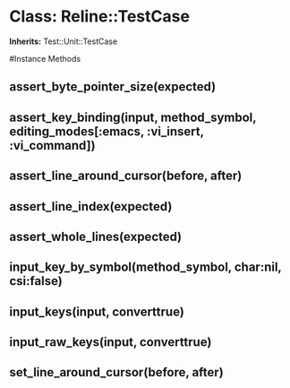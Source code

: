 # Class: Reline::TestCase
**Inherits:** Test::Unit::TestCase
    




#Instance Methods
## assert_byte_pointer_size(expected) [](#method-i-assert_byte_pointer_size)

## assert_key_binding(input, method_symbol, editing_modes[:emacs, :vi_insert, :vi_command]) [](#method-i-assert_key_binding)

## assert_line_around_cursor(before, after) [](#method-i-assert_line_around_cursor)

## assert_line_index(expected) [](#method-i-assert_line_index)

## assert_whole_lines(expected) [](#method-i-assert_whole_lines)

## input_key_by_symbol(method_symbol, char:nil, csi:false) [](#method-i-input_key_by_symbol)

## input_keys(input, converttrue) [](#method-i-input_keys)

## input_raw_keys(input, converttrue) [](#method-i-input_raw_keys)

## set_line_around_cursor(before, after) [](#method-i-set_line_around_cursor)


